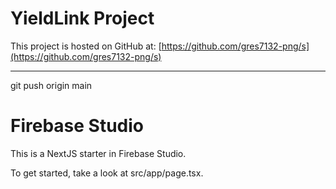 # YieldLink Project

This project is hosted on GitHub at:
[https://github.com/gres7132-png/s](https://github.com/gres7132-png/s)

---
git push origin main

# Firebase Studio

This is a NextJS starter in Firebase Studio.

To get started, take a look at src/app/page.tsx.
